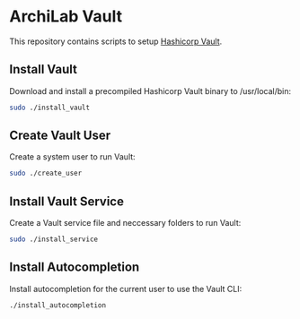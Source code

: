 # ArchiLab Vault

This repository contains scripts to setup [Hashicorp Vault](https://www.vaultproject.io/).

## Install Vault

Download and install a precompiled Hashicorp Vault binary to /usr/local/bin:

```bash
sudo ./install_vault
```

## Create Vault User

Create a system user to run Vault:

```bash
sudo ./create_user
```

## Install Vault Service

Create a Vault service file and neccessary folders to run Vault:

```bash
sudo ./install_service
```

## Install Autocompletion

Install autocompletion for the current user to use the Vault CLI:

```bash
./install_autocompletion
```
